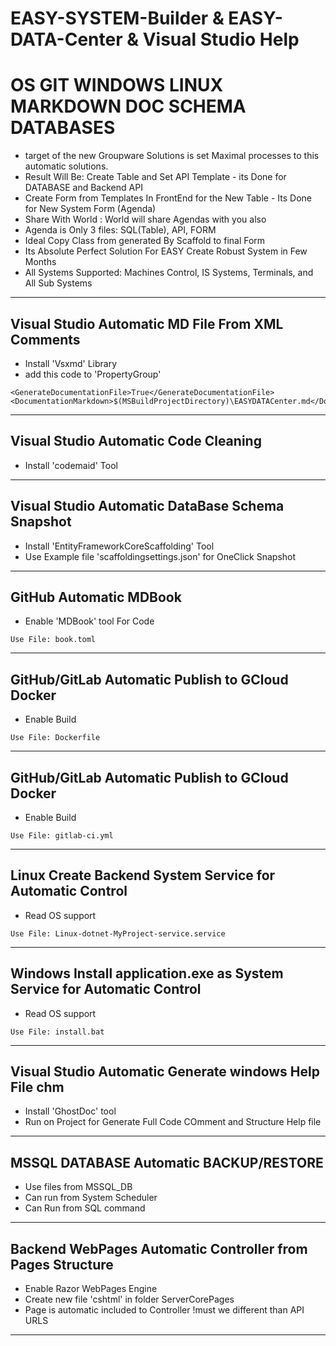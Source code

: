 <a name='assembly'></a>
# EASY-SYSTEM-Builder & EASY-DATA-Center & Visual Studio Help
# OS GIT WINDOWS LINUX MARKDOWN DOC SCHEMA DATABASES
* target of the new Groupware Solutions is set Maximal processes to this automatic solutions. 
* Result Will Be: Create Table and Set API Template - its Done for DATABASE and Backend API
* Create Form from Templates In FrontEnd for the New Table - Its Done for New System Form (Agenda)
* Share With World : World will share Agendas with you also
* Agenda is Only 3 files: SQL(Table), API, FORM
* Ideal Copy Class from generated By Scaffold to final Form
* Its Absolute Perfect Solution For EASY Create Robust System in Few Months
* All Systems Supported: Machines Control, IS Systems, Terminals, and All Sub Systems

---
## Visual Studio Automatic MD File From XML Comments
* Install 'Vsxmd' Library
* add this code to 'PropertyGroup'
```
<GenerateDocumentationFile>True</GenerateDocumentationFile>
<DocumentationMarkdown>$(MSBuildProjectDirectory)\EASYDATACenter.md</DocumentationMarkdown>
```
---

## Visual Studio Automatic Code Cleaning
* Install 'codemaid' Tool
---

## Visual Studio Automatic DataBase Schema Snapshot
* Install 'EntityFrameworkCoreScaffolding' Tool
* Use Example file 'scaffoldingsettings.json' for OneClick Snapshot
---

## GitHub Automatic MDBook
* Enable 'MDBook' tool For Code
```
Use File: book.toml
```
---
## GitHub/GitLab Automatic Publish to GCloud Docker
* Enable Build
```
Use File: Dockerfile
```
---

## GitHub/GitLab Automatic Publish to GCloud Docker
* Enable Build
```
Use File: gitlab-ci.yml
```
---
## Linux Create Backend System Service for Automatic Control 
* Read OS support
```
Use File: Linux-dotnet-MyProject-service.service
```
---
## Windows Install application.exe as System Service for Automatic Control 
* Read OS support
```
Use File: install.bat
```
---
## Visual Studio Automatic Generate windows Help File chm
* Install 'GhostDoc' tool
* Run on Project for Generate Full Code COmment and Structure Help file
---
## MSSQL DATABASE Automatic BACKUP/RESTORE
* Use files from MSSQL_DB
* Can run from System Scheduler
* Can Run from SQL command
---
## Backend WebPages Automatic Controller from Pages Structure
* Enable Razor WebPages Engine
* Create new file 'cshtml' in folder ServerCorePages
* Page is automatic included to Controller !must we different than API URLS
---

